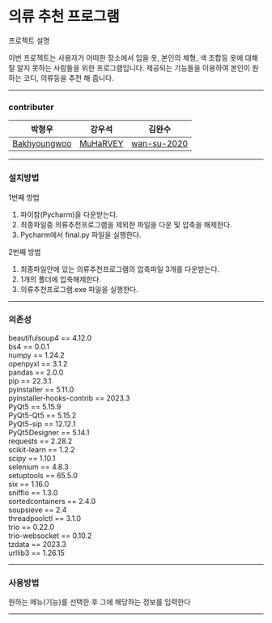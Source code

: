 # 의류 추천 프로그램  

프로젝트 설명  
  
 이번 프로젝트는 사용자가 어떠한 장소에서 입을 옷, 본인의 체형, 색 조합등 옷에 대해 잘 알지 못하는 사람들을 위한 프로그램입니다. 제공되는 기능들을 이용하여 본인이 원하는 코디, 의류등을 추천 해 줍니다.  
 
 ---

### contributer

박형우 | 강우석 | 김완수
---|---|---|
[Bakhyoungwoo](https://github.com/Bakhyoungwoo) | [MuHaRVEY](https://github.com/MuHaRVEY) | [wan-su-2020](https://github.com/wan-su-2020)
---

### 설치방법

1번째 방법
1. 파이참(Pycharm)을 다운받는다.
2. 최종파일중 의류추천프로그램을 제외한 파일을 다운 및 압축을 해제한다.
3. Pycharm에서 final.py 파일을 실행한다.

2번째 방법  
1. 최종파일안에 있는 의류추천프로그램의 압축파일 3개를 다운받는다.  
2. 1개의 폴더에 압축해제한다.  
3. 의류추천프로그램.exe 파일을 실행한다.  
 
---

### 의존성

beautifulsoup4         ==   4.12.0  
bs4                   ==    0.0.1  
numpy                 ==    1.24.2  
openpyxl                ==  3.1.2  
pandas            ==        2.0.0  
pip                 ==      22.3.1  
pyinstaller           ==    5.11.0  
pyinstaller-hooks-contrib == 2023.3  
PyQt5        ==             5.15.9  
PyQt5-Qt5      ==           5.15.2  
PyQt5-sip        ==         12.12.1  
PyQt5Designer      ==       5.14.1  
requests             ==     2.28.2  
scikit-learn           ==   1.2.2  
scipy                    == 1.10.1  
selenium             ==     4.8.3  
setuptools             ==   65.5.0  
six                      == 1.16.0  
sniffio         ==          1.3.0  
sortedcontainers  ==        2.4.0  
soupsieve           ==      2.4  
threadpoolctl         ==    3.1.0  
trio                    ==  0.22.0  
trio-websocket       ==     0.10.2  
tzdata                 ==   2023.3  
urllib3                  == 1.26.15  

---

### 사용방법

원하는 메뉴(기능)를 선택한 후 그에 해당하는 정보를 입력한다

---

